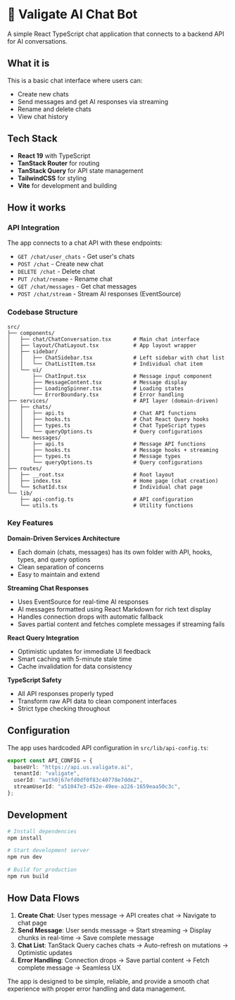 # 🤖 Valigate AI Chat Bot

A simple React TypeScript chat application that connects to a backend API for AI conversations.

## What it is

This is a basic chat interface where users can:

- Create new chats
- Send messages and get AI responses via streaming
- Rename and delete chats
- View chat history

## Tech Stack

- **React 19** with TypeScript
- **TanStack Router** for routing
- **TanStack Query** for API state management
- **TailwindCSS** for styling
- **Vite** for development and building

## How it works

### API Integration

The app connects to a chat API with these endpoints:

- `GET /chat/user_chats` - Get user's chats
- `POST /chat` - Create new chat
- `DELETE /chat` - Delete chat
- `PUT /chat/rename` - Rename chat
- `GET /chat/messages` - Get chat messages
- `POST /chat/stream` - Stream AI responses (EventSource)

### Codebase Structure

```
src/
├── components/
│   ├── chat/ChatConversation.tsx       # Main chat interface
│   ├── layout/ChatLayout.tsx           # App layout wrapper
│   ├── sidebar/
│   │   ├── ChatSidebar.tsx             # Left sidebar with chat list
│   │   └── ChatListItem.tsx            # Individual chat item
│   └── ui/
│       ├── ChatInput.tsx               # Message input component
│       ├── MessageContent.tsx          # Message display
│       ├── LoadingSpinner.tsx          # Loading states
│       └── ErrorBoundary.tsx           # Error handling
├── services/                           # API layer (domain-driven)
│   ├── chats/
│   │   ├── api.ts                      # Chat API functions
│   │   ├── hooks.ts                    # Chat React Query hooks
│   │   ├── types.ts                    # Chat TypeScript types
│   │   └── queryOptions.ts             # Query configurations
│   └── messages/
│       ├── api.ts                      # Message API functions
│       ├── hooks.ts                    # Message hooks + streaming
│       ├── types.ts                    # Message types
│       └── queryOptions.ts             # Query configurations
├── routes/
│   ├── __root.tsx                      # Root layout
│   ├── index.tsx                       # Home page (chat creation)
│   └── $chatId.tsx                     # Individual chat page
└── lib/
    ├── api-config.ts                   # API configuration
    └── utils.ts                        # Utility functions
```

### Key Features

**Domain-Driven Services Architecture**

- Each domain (chats, messages) has its own folder with API, hooks, types, and query options
- Clean separation of concerns
- Easy to maintain and extend

**Streaming Chat Responses**

- Uses EventSource for real-time AI responses
- AI messages formatted using React Markdown for rich text display
- Handles connection drops with automatic fallback
- Saves partial content and fetches complete messages if streaming fails

**React Query Integration**

- Optimistic updates for immediate UI feedback
- Smart caching with 5-minute stale time
- Cache invalidation for data consistency

**TypeScript Safety**

- All API responses properly typed
- Transform raw API data to clean component interfaces
- Strict type checking throughout

## Configuration

The app uses hardcoded API configuration in `src/lib/api-config.ts`:

```typescript
export const API_CONFIG = {
  baseUrl: "https://api.us.valigate.ai",
  tenantId: "valigate",
  userId: "auth0|67efd0df0f83c40778e7dde2",
  streamUserId: "a51047e3-452e-49ee-a226-1659eaa50c3c",
};
```

## Development

```bash
# Install dependencies
npm install

# Start development server
npm run dev

# Build for production
npm run build
```

## How Data Flows

1. **Create Chat**: User types message → API creates chat → Navigate to chat page
2. **Send Message**: User sends message → Start streaming → Display chunks in real-time → Save complete message
3. **Chat List**: TanStack Query caches chats → Auto-refresh on mutations → Optimistic updates
4. **Error Handling**: Connection drops → Save partial content → Fetch complete message → Seamless UX

The app is designed to be simple, reliable, and provide a smooth chat experience with proper error handling and data management.
